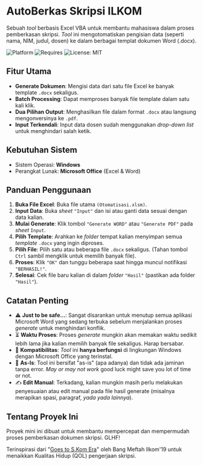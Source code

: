 # AutoBerkas Skripsi ILKOM

Sebuah *tool* berbasis Excel VBA untuk membantu mahasiswa dalam proses pemberkasan skripsi. *Tool* ini mengotomatiskan pengisian data (seperti nama, NIM, judul, dosen) ke dalam berbagai templat dokumen Word (.docx).

![Platform](https://img.shields.io/badge/Platform-Windows%20Only-blue)
![Requires](https://img.shields.io/badge/Requires-MS%20Office-orange)
![License: MIT](https://img.shields.io/badge/License-MIT-yellow.svg)

## Fitur Utama

* **Generate Dokumen**: Mengisi data dari satu file Excel ke banyak template `.docx` sekaligus.
* **Batch Processing**: Dapat memproses banyak file template dalam satu kali klik.
* **Dua Pilihan Output**: Menghasilkan file dalam format `.docx` atau langsung mengonversinya ke `.pdf`.
* **Input Terkendali**: Input data dosen sudah menggunakan *drop-down list* untuk menghindari salah ketik.

## Kebutuhan Sistem

* Sistem Operasi: **Windows**
* Perangkat Lunak: **Microsoft Office** (Excel & Word)

## Panduan Penggunaan

1.  **Buka File Excel**: Buka file utama `(Otomatisasi.xlsm)`.
2.  **Input Data**: Buka *sheet* `"Input"` dan isi atau ganti data sesuai dengan data kalian.
3.  **Mulai Generate**: Klik tombol `"Generate WORD"` atau `"Generate PDF"` pada *sheet* `Input`.
4.  **Pilih Template**: Arahkan ke *folder* tempat kalian menyimpan semua *template* `.docx` yang ingin diproses.
5.  **Pilih File**: Pilih satu atau beberapa file `.docx` sekaligus. (Tahan tombol `Ctrl` sambil mengklik untuk memilih banyak file).
6.  **Proses**: Klik `"OK"` dan tunggu beberapa saat hingga muncul notifikasi `"BERHASIL!"`.
7.  **Selesai**: Cek file baru kalian di dalam *folder* `"Hasil"` (pastikan ada folder `"Hasil"`).

## Catatan Penting

* ⚠️ **Just to be safe...**: Sangat disarankan untuk menutup semua aplikasi Microsoft Word yang sedang terbuka sebelum menjalankan proses *generate* untuk menghindari konflik.
* ⏳ **Waktu Proses**: Proses *generate* mungkin akan memakan waktu sedikit lebih lama jika kalian memilih banyak file sekaligus. Harap bersabar.
* 🚫 **Kompatibilitas**: *Tool* ini **hanya berfungsi** di lingkungan Windows dengan Microsoft Office yang terinstal.
* 🔧 **As-Is**: Tool ini bersifat "as-is" (apa adanya) dan tidak ada jaminan tanpa error. *May or may not work* good luck might save you lot of time or not.
* ✍️ **Edit Manual**: Terkadang, kalian mungkin masih perlu melakukan penyesuaian atau edit manual pada file hasil generate (misalnya merapikan spasi, paragraf, *yada yada lainnya*).

## Tentang Proyek Ini

Proyek mini ini dibuat untuk membantu mempercepat dan mempermudah proses pemberkasan dokumen skripsi. GLHF!

Terinspirasi dari "[Goes to S.Kom Era](https://meftahmafazy.notion.site/Goes-to-S-Kom-Era-12f7895c4d33438dac0fa5422d3c0762)" oleh Bang Meftah Ilkom'19 untuk menaikkan Kualitas Hidup (QOL) pengerjaan skripsi.
